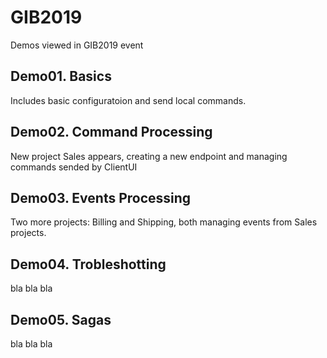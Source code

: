 # GIB2019
Demos viewed in GIB2019 event

## Demo01. Basics
Includes basic configuratoion and send local commands.

## Demo02. Command Processing
New project Sales appears, creating a new endpoint and managing commands sended by ClientUI

## Demo03. Events Processing
Two more projects: Billing and Shipping, both managing events from Sales projects.

## Demo04. Trobleshotting
bla bla bla

## Demo05. Sagas
bla bla bla
